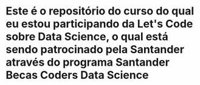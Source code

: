 # Este é o repositório do curso do qual eu estou participando da Let's Code sobre Data Science, o qual está sendo patrocinado pela Santander através do programa Santander Becas Coders Data Science
